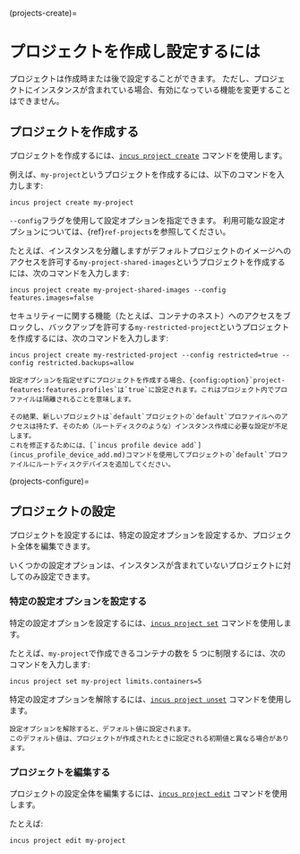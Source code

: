 (projects-create)=
# プロジェクトを作成し設定するには

プロジェクトは作成時または後で設定することができます。
ただし、プロジェクトにインスタンスが含まれている場合、有効になっている機能を変更することはできません。

## プロジェクトを作成する

プロジェクトを作成するには、[`incus project create`](incus_project_create.md) コマンドを使用します。

例えば、`my-project`というプロジェクトを作成するには、以下のコマンドを入力します:

    incus project create my-project

`--config`フラグを使用して設定オプションを指定できます。
利用可能な設定オプションについては、{ref}`ref-projects`を参照してください。

たとえば、インスタンスを分離しますがデフォルトプロジェクトのイメージへのアクセスを許可する`my-project-shared-images`というプロジェクトを作成するには、次のコマンドを入力します:

    incus project create my-project-shared-images --config features.images=false

セキュリティーに関する機能（たとえば、コンテナのネスト）へのアクセスをブロックし、バックアップを許可する`my-restricted-project`というプロジェクトを作成するには、次のコマンドを入力します:

    incus project create my-restricted-project --config restricted=true --config restricted.backups=allow

```{tip}
設定オプションを指定せずにプロジェクトを作成する場合、{config:option}`project-features:features.profiles`は`true`に設定されます。これはプロジェクト内でプロファイルは隔離されることを意味します。

その結果、新しいプロジェクトは`default`プロジェクトの`default`プロファイルへのアクセスは持たず、そのため（ルートディスクのような）インスタンス作成に必要な設定が不足します。
これを修正するためには、[`incus profile device add`](incus_profile_device_add.md)コマンドを使用してプロジェクトの`default`プロファイルにルートディスクデバイスを追加してください。
```

(projects-configure)=
## プロジェクトの設定
プロジェクトを設定するには、特定の設定オプションを設定するか、プロジェクト全体を編集できます。

いくつかの設定オプションは、インスタンスが含まれていないプロジェクトに対してのみ設定できます。

### 特定の設定オプションを設定する

特定の設定オプションを設定するには、[`incus project set`](incus_project_set.md) コマンドを使用します。

たとえば、`my-project`で作成できるコンテナの数を 5 つに制限するには、次のコマンドを入力します:

    incus project set my-project limits.containers=5

特定の設定オプションを解除するには、[`incus project unset`](incus_project_unset.md) コマンドを使用します。

```{note}
設定オプションを解除すると、デフォルト値に設定されます。
このデフォルト値は、プロジェクトが作成されたときに設定される初期値と異なる場合があります。
```

### プロジェクトを編集する

プロジェクトの設定全体を編集するには、[`incus project edit`](incus_project_edit.md) コマンドを使用します。

たとえば:

    incus project edit my-project
